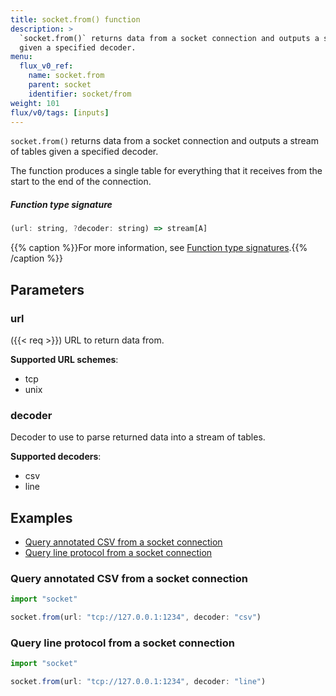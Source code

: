 ```yaml
---
title: socket.from() function
description: >
  `socket.from()` returns data from a socket connection and outputs a stream of tables
  given a specified decoder.
menu:
  flux_v0_ref:
    name: socket.from
    parent: socket
    identifier: socket/from
weight: 101
flux/v0/tags: [inputs]
---
```


<!------------------------------------------------------------------------------

IMPORTANT: This page was generated from comments in the Flux source code. Any
edits made directly to this page will be overwritten the next time the
documentation is generated. 

To make updates to this documentation, update the function comments above the
function definition in the Flux source code:

https://github.com/influxdata/flux/blob/master/stdlib/socket/socket.flux#L47-L47

Contributing to Flux: https://github.com/influxdata/flux#contributing
Fluxdoc syntax: https://github.com/influxdata/flux/blob/master/docs/fluxdoc.md

------------------------------------------------------------------------------->

`socket.from()` returns data from a socket connection and outputs a stream of tables
given a specified decoder.

The function produces a single table for everything that it receives from the
start to the end of the connection.

##### Function type signature

```js
(url: string, ?decoder: string) => stream[A]
```

{{% caption %}}For more information, see [Function type signatures](/flux/v0/function-type-signatures/).{{% /caption %}}

## Parameters

### url
({{< req >}})
URL to return data from.

**Supported URL schemes**:
- tcp
- unix

### decoder

Decoder to use to parse returned data into a stream of tables.

**Supported decoders**:
- csv
- line


## Examples

- [Query annotated CSV from a socket connection](#query-annotated-csv-from-a-socket-connection)
- [Query line protocol from a socket connection](#query-line-protocol-from-a-socket-connection)

### Query annotated CSV from a socket connection

```js
import "socket"

socket.from(url: "tcp://127.0.0.1:1234", decoder: "csv")

```


### Query line protocol from a socket connection

```js
import "socket"

socket.from(url: "tcp://127.0.0.1:1234", decoder: "line")

```

